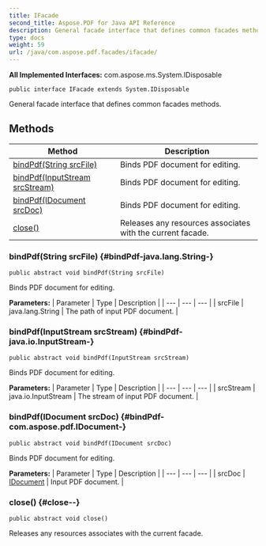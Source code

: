 ```yaml
---
title: IFacade
second_title: Aspose.PDF for Java API Reference
description: General facade interface that defines common facades methods.
type: docs
weight: 59
url: /java/com.aspose.pdf.facades/ifacade/
---
```

**All Implemented Interfaces:**
com.aspose.ms.System.IDisposable
```
public interface IFacade extends System.IDisposable
```

General facade interface that defines common facades methods.
## Methods

| Method | Description |
| --- | --- |
| [bindPdf(String srcFile)](#bindPdf-java.lang.String-) | Binds PDF document for editing. |
| [bindPdf(InputStream srcStream)](#bindPdf-java.io.InputStream-) | Binds PDF document for editing. |
| [bindPdf(IDocument srcDoc)](#bindPdf-com.aspose.pdf.IDocument-) | Binds PDF document for editing. |
| [close()](#close--) | Releases any resources associates with the current facade. |
### bindPdf(String srcFile) {#bindPdf-java.lang.String-}
```
public abstract void bindPdf(String srcFile)
```


Binds PDF document for editing.

**Parameters:**
| Parameter | Type | Description |
| --- | --- | --- |
| srcFile | java.lang.String | The path of input PDF document. |

### bindPdf(InputStream srcStream) {#bindPdf-java.io.InputStream-}
```
public abstract void bindPdf(InputStream srcStream)
```


Binds PDF document for editing.

**Parameters:**
| Parameter | Type | Description |
| --- | --- | --- |
| srcStream | java.io.InputStream | The stream of input PDF document. |

### bindPdf(IDocument srcDoc) {#bindPdf-com.aspose.pdf.IDocument-}
```
public abstract void bindPdf(IDocument srcDoc)
```


Binds PDF document for editing.

**Parameters:**
| Parameter | Type | Description |
| --- | --- | --- |
| srcDoc | [IDocument](../../com.aspose.pdf/idocument) | Input PDF document. |

### close() {#close--}
```
public abstract void close()
```


Releases any resources associates with the current facade.


